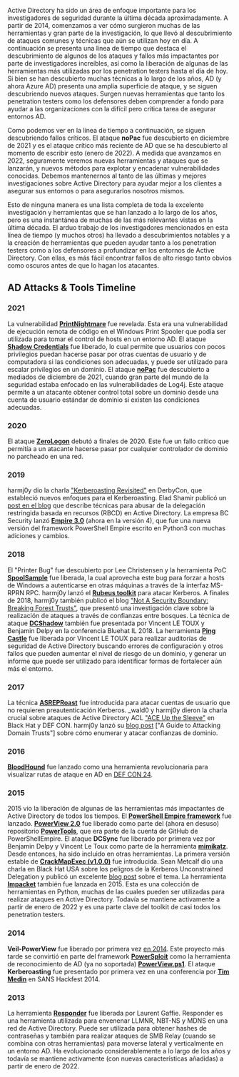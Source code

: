Active Directory ha sido un área de enfoque importante para los investigadores de seguridad durante la última década aproximadamente. A partir de 2014, comenzamos a ver cómo surgieron muchas de las herramientas y gran parte de la investigación, lo que llevó al descubrimiento de ataques comunes y técnicas que aún se utilizan hoy en día. A continuación se presenta una línea de tiempo que destaca el descubrimiento de algunos de los ataques y fallos más impactantes por parte de investigadores increíbles, así como la liberación de algunas de las herramientas más utilizadas por los penetration testers hasta el día de hoy. Si bien se han descubierto muchas técnicas a lo largo de los años, AD (y ahora Azure AD) presenta una amplia superficie de ataque, y se siguen descubriendo nuevos ataques. Surgen nuevas herramientas que tanto los penetration testers como los defensores deben comprender a fondo para ayudar a las organizaciones con la difícil pero crítica tarea de asegurar entornos AD.

Como podemos ver en la línea de tiempo a continuación, se siguen descubriendo fallos críticos. El ataque **noPac** fue descubierto en diciembre de 2021 y es el ataque crítico más reciente de AD que se ha descubierto al momento de escribir esto (enero de 2022). A medida que avanzamos en 2022, seguramente veremos nuevas herramientas y ataques que se lanzarán, y nuevos métodos para explotar y encadenar vulnerabilidades conocidas. Debemos mantenernos al tanto de las últimas y mejores investigaciones sobre Active Directory para ayudar mejor a los clientes a asegurar sus entornos o para asegurarlos nosotros mismos.

Esto de ninguna manera es una lista completa de toda la excelente investigación y herramientas que se han lanzado a lo largo de los años, pero es una instantánea de muchas de las más relevantes vistas en la última década. El arduo trabajo de los investigadores mencionados en esta línea de tiempo (y muchos otros) ha llevado a descubrimientos notables y a la creación de herramientas que pueden ayudar tanto a los penetration testers como a los defensores a profundizar en los entornos de Active Directory. Con ellas, es más fácil encontrar fallos de alto riesgo tanto obvios como oscuros antes de que lo hagan los atacantes.

## AD Attacks & Tools Timeline

### 2021

La vulnerabilidad [**PrintNightmare**](https://en.wikipedia.org/wiki/PrintNightmare) fue revelada. Esta era una vulnerabilidad de ejecución remota de código en el Windows Print Spooler que podía ser utilizada para tomar el control de hosts en un entorno AD. El ataque [**Shadow Credentials**](https://posts.specterops.io/shadow-credentials-abusing-key-trust-account-mapping-for-takeover-8ee1a53566ab) fue liberado, lo cual permite que usuarios con pocos privilegios puedan hacerse pasar por otras cuentas de usuario y de computadora si las condiciones son adecuadas, y puede ser utilizado para escalar privilegios en un dominio. El ataque [**noPac**](https://www.secureworks.com/blog/nopac-a-tale-of-two-vulnerabilities-that-could-end-in-ransomware) fue descubierto a mediados de diciembre de 2021, cuando gran parte del mundo de la seguridad estaba enfocado en las vulnerabilidades de Log4j. Este ataque permite a un atacante obtener control total sobre un dominio desde una cuenta de usuario estándar de dominio si existen las condiciones adecuadas.

### 2020

El ataque [**ZeroLogon**](https://blog.malwarebytes.com/exploits-and-vulnerabilities/2021/01/the-story-of-zerologon/) debutó a finales de 2020. Este fue un fallo crítico que permitía a un atacante hacerse pasar por cualquier controlador de dominio no parcheado en una red.

### 2019

harmj0y dio la charla ["Kerberoasting Revisited"](https://www.slideshare.net/harmj0y/derbycon-2019-kerberoasting-revisited) en DerbyCon, que estableció nuevos enfoques para el Kerberoasting. Elad Shamir publicó un [post en el blog](https://shenaniganslabs.io/2019/01/28/Wagging-the-Dog.html) que describe técnicas para abusar de la delegación restringida basada en recursos (RBCD) en Active Directory. La empresa BC Security lanzó [**Empire 3.0**](https://github.com/BC-SECURITY/Empire) (ahora en la versión 4), que fue una nueva versión del framework PowerShell Empire escrito en Python3 con muchas adiciones y cambios.

### 2018

El "Printer Bug" fue descubierto por Lee Christensen y la herramienta PoC [**SpoolSample**](https://github.com/leechristensen/SpoolSample) fue liberada, la cual aprovecha este bug para forzar a hosts de Windows a autenticarse en otras máquinas a través de la interfaz MS-RPRN RPC. harmj0y lanzó el [**Rubeus toolkit**](https://blog.harmj0y.net/redteaming/from-kekeo-to-rubeus/) para atacar Kerberos. A finales de 2018, harmj0y también publicó el blog ["Not A Security Boundary: Breaking Forest Trusts"](https://blog.harmj0y.net/redteaming/not-a-security-boundary-breaking-forest-trusts/), que presentó una investigación clave sobre la realización de ataques a través de confianzas entre bosques. La técnica de ataque [**DCShadow**](https://www.dcshadow.com/) también fue presentada por Vincent LE TOUX y Benjamin Delpy en la conferencia Bluehat IL 2018. La herramienta [**Ping Castle**](https://github.com/vletoux/pingcastle/commits/master?after=f128d84e86e675f1ad65c4b9b05bd529e1f9dc7c+34&branch=master) fue liberada por Vincent LE TOUX para realizar auditorías de seguridad de Active Directory buscando errores de configuración y otros fallos que pueden aumentar el nivel de riesgo de un dominio, y generar un informe que puede ser utilizado para identificar formas de fortalecer aún más el entorno.

### 2017

La técnica [**ASREPRoast**](https://blog.harmj0y.net/activedirectory/roasting-as-reps/) fue introducida para atacar cuentas de usuario que no requieren preautenticación Kerberos. _wald0 y harmj0y dieron la charla crucial sobre ataques de Active Directory ACL ["ACE Up the Sleeve"](https://www.slideshare.net/harmj0y/ace-up-the-sleeve) en Black Hat y DEF CON. harmj0y lanzó su [blog post](https://blog.harmj0y.net/redteaming/a-guide-to-attacking-domain-trusts/) ["A Guide to Attacking Domain Trusts"] sobre cómo enumerar y atacar confianzas de dominio.

### 2016

[**BloodHound**](https://wald0.com/?p=68) fue lanzado como una herramienta revolucionaria para visualizar rutas de ataque en AD en [DEF CON 24](https://www.youtube.com/watch?v=wP8ZCczC1OU).

### 2015

2015 vio la liberación de algunas de las herramientas más impactantes de Active Directory de todos los tiempos. El [**PowerShell Empire framework**](https://github.com/EmpireProject/Empire) fue lanzado. [**PowerView 2.0**](https://blog.harmj0y.net/redteaming/powerview-2-0/) fue liberado como parte del (ahora en desuso) repositorio [**PowerTools**](https://github.com/PowerShellEmpire/PowerTools/), que era parte de la cuenta de GitHub de PowerShellEmpire. El ataque **DCSync** fue liberado por primera vez por Benjamin Delpy y Vincent Le Toux como parte de la herramienta [**mimikatz**](https://github.com/gentilkiwi/mimikatz/). Desde entonces, ha sido incluido en otras herramientas. La primera versión estable de [**CrackMapExec (v1.0.0)**](https://github.com/byt3bl33d3r/CrackMapExec/releases?page=3) fue introducida. Sean Metcalf dio una charla en Black Hat USA sobre los peligros de la Kerberos Unconstrained Delegation y publicó un excelente [blog post](https://adsecurity.org/?p=1667) sobre el tema. La herramienta [**Impacket**](https://github.com/SecureAuthCorp/impacket/releases?page=2) también fue lanzada en 2015. Esta es una colección de herramientas en Python, muchas de las cuales pueden ser utilizadas para realizar ataques en Active Directory. Todavía se mantiene activamente a partir de enero de 2022 y es una parte clave del toolkit de casi todos los penetration testers.

### 2014

**Veil-PowerView** fue liberado por primera vez [en 2014](https://github.com/darkoperator/Veil-PowerView/commit/fdfd47c0a1e06e529bf31c93da7caed3479d08e1#diff-1695122ff2b5844b625f6d05c9274ce0a8b75b9b7cde84386df07e24ae98181b). Este proyecto más tarde se convirtió en parte del framework [**PowerSploit**](https://github.com/PowerShellMafia/PowerSploit) como la herramienta de reconocimiento de AD (ya no soportada) [**PowerView.ps1**](https://github.com/PowerShellMafia/PowerSploit/blob/master/Recon/PowerView.ps1). El ataque **Kerberoasting** fue presentado por primera vez en una conferencia por [**Tim Medin**](https://twitter.com/timmedin) en SANS Hackfest 2014.

### 2013

La herramienta [**Responder**](https://github.com/SpiderLabs/Responder/commits/master?after=c02c74853298ea52a2bfaa4d250c3898886a44ac+174&branch=master) fue liberada por Laurent Gaffie. Responder es una herramienta utilizada para envenenar LLMNR, NBT-NS y MDNS en una red de Active Directory. Puede ser utilizada para obtener hashes de contraseñas y también para realizar ataques de SMB Relay (cuando se combina con otras herramientas) para moverse lateral y verticalmente en un entorno AD. Ha evolucionado considerablemente a lo largo de los años y todavía se mantiene activamente (con nuevas características añadidas) a partir de enero de 2022.